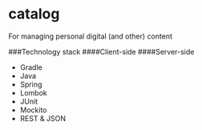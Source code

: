catalog
=======

For managing personal digital (and other) content 

###Technology stack
####Client-side
####Server-side
* Gradle
* Java
* Spring
* Lombok
* JUnit
* Mockito
* REST & JSON
